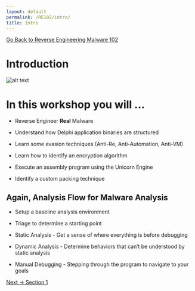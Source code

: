 ```yaml
---
layout: default
permalink: /RE102/intro/
title: Intro
---
```

[Go Back to Reverse Engineering Malware 102](https://nobarxtx.github.io/RE102/)

# Introduction #

![alt text](https://nobarxtx.github.io/RE102/images/geometricintro.gif "geometricintro")

# In this workshop you will ... #

* Reverse Engineer **Real** Malware

* Understand how Delphi application binaries are structured

* Learn some evasion techniques (Anti-Re, Anti-Automation, Anti-VM)

* Learn how to identify an encryption algorithm

* Execute an assembly program using the Unicorn Engine

* Identify a custom packing technique


## Again, Analysis Flow for Malware Analysis ##

* Setup a baseline analysis environment

* Triage to determine a starting point

* Static Analysis - Get a sense of where everything is before debugging

* Dynamic Analysis - Determine behaviors that can’t be understood by static analysis

* Manual Debugging - Stepping through the program to navigate to your goals


[Next -> Section 1](https://nobarxtx.github.io/RE102/section1)
